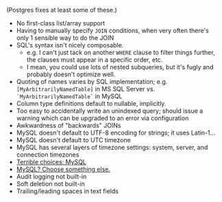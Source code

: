 (Postgres fixes at least some of these.)

* No first-class list/array support
* Having to manually specify `JOIN` conditions, when very often there's only 1 sensible way to do the JOIN
* SQL's syntax isn't nicely composable.
  * e.g. I can't just tack on another `WHERE` clause to filter things further, the clauses must appear in a specific order, etc.
  * I mean, you could use lots of nested subqueries, but it's fugly and probably doesn't optimize well.
* Quoting of names varies by SQL implementation; e.g. `[MyArbitrarilyNamedTable]` in MS SQL Server vs. `` `MyArbitrarilyNamedTable` `` in MySQL
* Column type definitions default to nullable, implicitly.
* Too easy to accidentally write an unindexed query; should issue a warning which can be upgraded to an error via configuration
* Awkwardness of "backwards" JOINs
* MySQL doesn't default to UTF-8 encoding for strings; it uses Latin-1...
* MySQL doesn't default to UTC timezone
* MySQL has several layers of timezone settings: system, server, and connection timezones
* [Terrible choices: MySQL](http://blog.ionelmc.ro/2014/12/28/terrible-choices-mysql/)
* [MySQL? Choose something else.](http://grimoire.ca/mysql/choose-something-else)
* Audit logging not built-in
* Soft deletion not built-in
* Trailing/leading spaces in text fields
